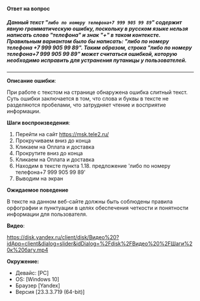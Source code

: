 **Ответ на вопрос**
##### Данный текст "`либо по номеру телефона+7 999 905 99 89`" содержит явную грамматическую ошибку, поскольку в русском языке нельзя написать слово "телефона" и знак "+" в таком контексте. Правильным вариантом было бы написать: "либо по номеру телефона +7 999 905 99 89". Таким образом, строка "либо по номеру телефона+7 999 905 99 89" может считаться ошибкой, которую необходимо исправить для устранения путаницы у пользователей.
______________________________________________________________________________________________

**Описание ошибки**:

При работе с текстом на странице обнаружена ошибка слитный текст. Суть ошибки заключается в том, что слова и буквы в тексте не разделяются пробелами, что затрудняет чтение и восприятие информации.


**Шаги воспроизведения**:

1. Перейти на сайт https://msk.tele2.ru/
2. Прокручиваем вниз до конца
3. Кликаем на Оплата и доставка
4. Прокрутите вниз до конца
5. Кликаем на Оплата и доставка
6. Находим в тексте пункта 1.18. предложение 'либо по номеру телефона+7 999 905 99 89'
7. Выводим на экран

**Ожидаемое поведение**

В тексте на данном веб-сайте должны быть соблюдены правила орфографии и пунктуации в целях обеспечения четкости и понятности информации для пользователя.

**Видео**: 

https://disk.yandex.ru/client/disk/Видео%20?idApp=client&dialog=slider&idDialog=%2Fdisk%2FВидео%20%2FШаги%20к%20багу.mp4

**Окружение:**
 - Девайс: [PC]
 - OS: [Windows 10]
 - Браузер [Yandex]
 - Версия [23.3.3.719 (64-bit)]
